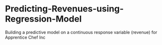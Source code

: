 # Predicting-Revenues-using-Regression-Model
Building a predictive model on a continuous response variable (revenue) for Apprentice Chef Inc
